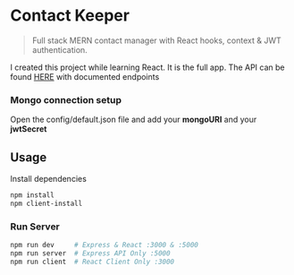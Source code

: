 # Contact Keeper

> Full stack MERN contact manager with React hooks, context & JWT authentication. 

I created  this project while learning React. It is the full app. The API can be found [HERE](https://github.com/KryptonBD/Contact-Keeper-API) with documented endpoints

### Mongo connection setup

Open the config/default.json file and add your **mongoURI** and your **jwtSecret**

## Usage
Install dependencies

```bash
npm install
npm client-install
```


### Run Server

```bash
npm run dev     # Express & React :3000 & :5000
npm run server  # Express API Only :5000
npm run client  # React Client Only :3000
```
